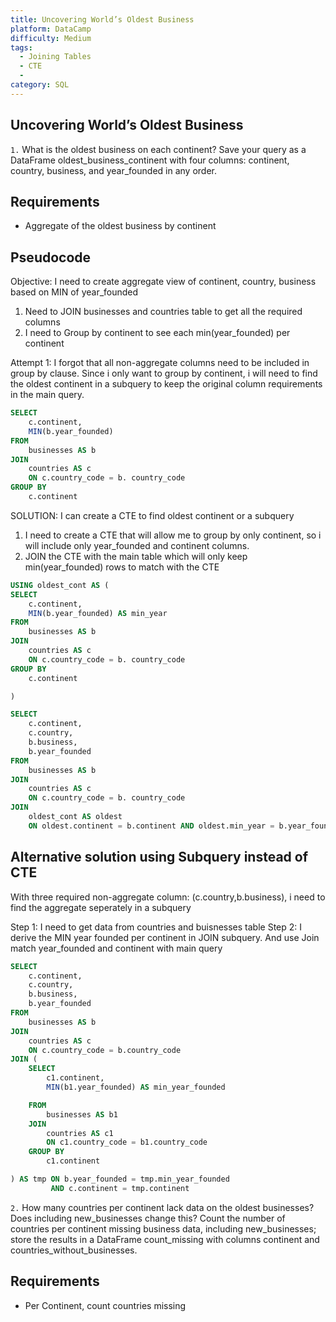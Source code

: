```yaml
---
title: Uncovering World’s Oldest Business
platform: DataCamp
difficulty: Medium
tags:
  - Joining Tables
  - CTE
  - 
category: SQL
---
```


## Uncovering World’s Oldest Business ##
`1.` 
What is the oldest business on each continent? Save your query as a DataFrame oldest_business_continent with 
four columns: continent, country, business, and year_founded in any order.

## Requirements ##
- Aggregate of the oldest business by continent

## Pseudocode ##
Objective: I need to create aggregate view of continent, country, business based on MIN of year_founded

1. Need to JOIN businesses and countries table to get all the required columns
2. I need to Group by continent to see each min(year_founded) per continent 

Attempt 1: I forgot that all non-aggregate columns need to be included in group by clause. Since i only want to group
 by continent, i will need to find the oldest continent in a subquery to keep the original column requirements in the main query. 

```sql
SELECT
    c.continent,
    MIN(b.year_founded)
FROM
    businesses AS b
JOIN
    countries AS c
    ON c.country_code = b. country_code
GROUP BY
    c.continent
```

SOLUTION: I can create a CTE to find oldest continent or a subquery 

1. I need to create a CTE that will allow me to group by only continent, so i will include only year_founded and continent columns. 
2. JOIN the CTE with the main table which will only keep min(year_founded) rows to match with the CTE

```sql
USING oldest_cont AS (
SELECT
    c.continent,
    MIN(b.year_founded) AS min_year
FROM
    businesses AS b
JOIN
    countries AS c
    ON c.country_code = b. country_code
GROUP BY
    c.continent

)

SELECT
    c.continent,
    c.country,
    b.business,
    b.year_founded
FROM
    businesses AS b
JOIN
    countries AS c
    ON c.country_code = b. country_code
JOIN
    oldest_cont AS oldest
    ON oldest.continent = b.continent AND oldest.min_year = b.year_founded
```

## Alternative solution using Subquery instead of CTE ## 

With three required non-aggregate column: (c.country,b.business), i need to find the aggregate seperately in a subquery

Step 1: I need to get data from countries and buisnesses table 
Step 2: I derive the MIN year founded per continent in JOIN subquery. And use Join match year_founded and continent with main query


```sql
SELECT
    c.continent,
    c.country,
    b.business,
    b.year_founded
FROM  
    businesses AS b
JOIN
    countries AS c
    ON c.country_code = b.country_code
JOIN (
    SELECT
        c1.continent,
        MIN(b1.year_founded) AS min_year_founded

    FROM  
        businesses AS b1
    JOIN
        countries AS c1
        ON c1.country_code = b1.country_code
    GROUP BY
        c1.continent

) AS tmp ON b.year_founded = tmp.min_year_founded
         AND c.continent = tmp.continent
```


`2.` 
How many countries per continent lack data on the oldest businesses? Does including new_businesses change this? Count the number of countries per continent missing business data, including new_businesses; store the results in a DataFrame count_missing with columns continent and countries_without_businesses.

## Requirements ##
- Per Continent, count countries missing 

